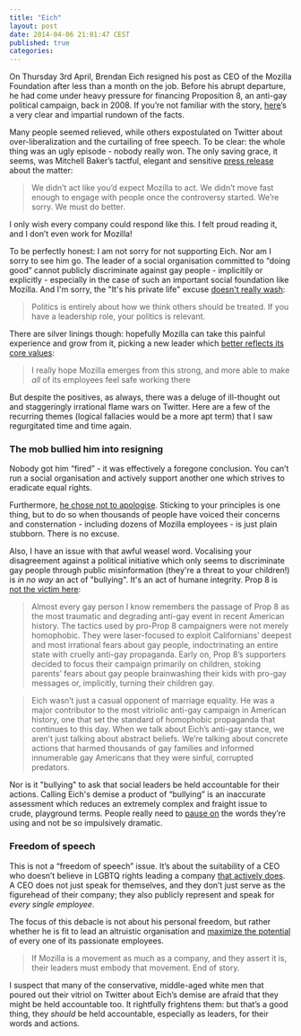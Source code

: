 ```yaml
---
title: "Eich"
layout: post
date: 2014-04-06 21:01:47 CEST
published: true
categories: 
---
```

On Thursday 3rd April, Brendan Eich resigned his post as CEO of the Mozilla Foundation after less than a month on the job. Before his abrupt departure, he had come under heavy pressure for financing Proposition 8, an anti-gay political campaign, back in 2008. If you’re not familiar with the story, [here](https://medium.com/p/7645a4bf8a2)’s a very clear and impartial rundown of the facts.

Many people seemed relieved, while others expostulated on Twitter about over-liberalization and the curtailing of free speech. To be clear: the whole thing was an ugly episode - nobody really won. The only saving grace, it seems, was Mitchell Baker’s tactful, elegant and sensitive [press release](https://blog.mozilla.org/blog/2014/04/03/brendan-eich-steps-down-as-mozilla-ceo/) about the matter:

> We didn’t act like you’d expect Mozilla to act. We didn’t move fast enough to engage with people once the controversy started. We’re sorry. We must do better.

I only wish every company could respond like this. I felt proud reading it, and I don’t even work for Mozilla!

To be perfectly honest: I am not sorry for not supporting Eich. Nor am I sorry to see him go. The leader of a social organisation committed to “doing good” cannot publicly discriminate against gay people - implicitily or explicitly - especially in the case of such an important social foundation like Mozilla. And I'm sorry, the "It's his private life" excuse [doesn't really wash](https://twitter.com/jcoglan/status/451806224296988672):

> Politics is entirely about how we think others should be treated. If you have a leadership role, your politics is relevant.

There are silver linings though: hopefully Mozilla can take this painful experience and grow from it, picking a new leader which [better reflects its core values](https://twitter.com/eassumption/status/451804511808401408):

> I really hope Mozilla emerges from this strong, and more able to make *all* of its employees feel safe working there

But despite the positives, as always, there was a deluge of ill-thought out and staggeringly irrational flame wars on Twitter. Here are a few of the recurring themes (logical fallacies would be a more apt term) that I saw regurgitated time and time again.

### The mob bullied him into resigning

Nobody got him “fired” - it was effectively a foregone conclusion. You can’t run a social organisation and actively support another one which strives to eradicate equal rights.  

Furthermore, [he chose not to apologise](https://twitter.com/eevee/status/451839386573754368). Sticking to your principles is one thing, but to do so when thousands of people have voiced their concerns and consternation - including dozens of Mozilla employees - is just plain stubborn. There is no excuse.

Also, I have an issue with that awful weasel word. Vocalising your disagreement against a political initiative which only seems to discriminate gay people through public misinformation (they're a threat to your children!) is _in no way_ an act of "bullying". It's an act of humane integrity. Prop 8 is [not the victim here](http://www.slate.com/blogs/outward/2014/04/04/brendan_eich_supported_prop_8_which_was_worse_than_you_remember.html):

> Almost every gay person I know remembers the passage of Prop 8 as the most traumatic and degrading anti-gay event in recent American history. The tactics used by pro-Prop 8 campaigners were not merely homophobic. They were laser-focused to exploit Californians’ deepest and most irrational fears about gay people, indoctrinating an entire state with cruelly anti-gay propaganda. Early on, Prop 8’s supporters decided to focus their campaign primarily on children, stoking parents’ fears about gay people brainwashing their kids with pro-gay messages or, implicitly, turning their children gay.

> Eich wasn’t just a casual opponent of marriage equality. He was a major contributor to the most vitriolic anti-gay campaign in American history, one that set the standard of homophobic propaganda that continues to this day. When we talk about Eich’s anti-gay stance, we aren’t just talking about abstract beliefs. We’re talking about concrete actions that harmed thousands of gay families and informed innumerable gay Americans that they were sinful, corrupted predators.

Nor is it "bullying" to ask that social leaders be held accountable for their actions. Calling Eich's demise a product of “bullying” is an inaccurate assessment which reduces an extremely complex and fraight issue to crude, playground terms. People really need to [pause on](https://twitter.com/courtneynash/status/451830094416195584) the words they’re using and not be so impulsively dramatic.

### Freedom of speech

This is not a “freedom of speech” issue. It’s about the suitability of a CEO who doesn’t believe in LGBTQ rights leading a company [that actively does](https://blog.mozilla.org/blog/2014/03/29/mozilla-supports-lgbt-equality/). A CEO does not just speak for themselves, and they don’t just serve as the figurehead of their company; they also publicly represent and speak for _every single employee_.

The focus of this debacle is not about his personal freedom, but rather whether he is fit to lead an altruistic organisation and [maximize the potential](https://twitter.com/b6n/status/451803779696828416) of every one of its passionate employees. 

> If Mozilla is a movement as much as a company, and they assert it is, their leaders must embody that movement. End of story.

I suspect that many of the conservative, middle-aged white men that poured out their vitriol on Twitter about Eich’s demise are afraid that they might be held accountable too. It rightfully frightens them: but that’s a good thing, they _should_ be held accountable, especially as leaders, for their words and actions.